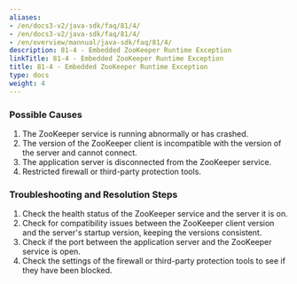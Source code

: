 ```yaml
---
aliases:
- /en/docs3-v2/java-sdk/faq/81/4/
- /en/docs3-v2/java-sdk/faq/81/4/
- /en/overview/mannual/java-sdk/faq/81/4/
description: 81-4 - Embedded ZooKeeper Runtime Exception
linkTitle: 81-4 - Embedded ZooKeeper Runtime Exception
title: 81-4 - Embedded ZooKeeper Runtime Exception
type: docs
weight: 4
---
```







### Possible Causes

1. The ZooKeeper service is running abnormally or has crashed.
2. The version of the ZooKeeper client is incompatible with the version of the server and cannot connect.
3. The application server is disconnected from the ZooKeeper service.
4. Restricted firewall or third-party protection tools.

### Troubleshooting and Resolution Steps

1. Check the health status of the ZooKeeper service and the server it is on.
2. Check for compatibility issues between the ZooKeeper client version and the server's startup version, keeping the versions consistent.
3. Check if the port between the application server and the ZooKeeper service is open.
4. Check the settings of the firewall or third-party protection tools to see if they have been blocked.

